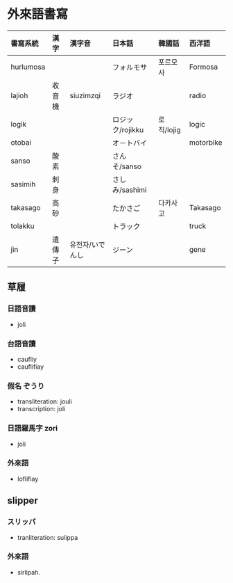 # 外來語書寫

| 書寫系統 | 漢字 | 漢字音 | 日本話 | 韓國話 | 西洋語 |
| :--- | :--- | :--- | :--- | :--- | :--- |
| hurlumosa ||| フォルモサ | 포르모사 | Formosa |
| lajioh | 收音機 | siuzimzqi | ラジオ | | radio |
| logik | | | ロジック/rojikku | 로직/lojig | logic |
| otobai | | | オ－トバイ | | motorbike |
| sanso | 酸素 | | さんそ/sanso | | |
| sasimih | 刺身 | | さしみ/sashimi | | |
| takasago | 高砂 || たかさご | 다카사고 | Takasago |
| tolakku | | | トラック | | truck |
| jin | 遺傳子 | 유전자/いでんし | ジーン | | gene |

## 草履

### 日語音讀

* joli

### 台語音讀

* caufliy
* cauflifiay

### 假名 ぞうり

* transliteration: jouli
* transcription: joli

### 日語羅馬字 zori

* joli

### 外來語

* loflifiay

## slipper

### スリッパ

* tranliteration: sulippa

### 外來語

* sirlipah.

